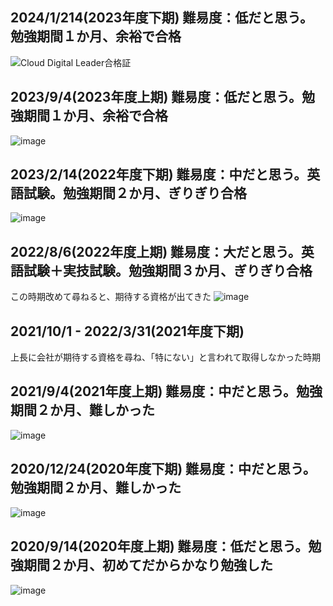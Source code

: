 ## 2024/1/214(2023年度下期) 難易度：低だと思う。勉強期間１か月、余裕で合格
![Cloud Digital Leader合格証](https://github.com/tmoritoki0227/exam_certificate/assets/20149115/7788d4fa-0eeb-44f7-960c-d64f6f5f61f1)

## 2023/9/4(2023年度上期) 難易度：低だと思う。勉強期間１か月、余裕で合格
![image](https://github.com/tmoritoki0227/exam_certificate/assets/20149115/df8e2790-15a4-4d66-9450-97fad0ffd8f7)

## 2023/2/14(2022年度下期) 難易度：中だと思う。英語試験。勉強期間２か月、ぎりぎり合格
![image](https://github.com/tmoritoki0227/exam_certificate/assets/20149115/ae88a83d-d7cd-451f-aa74-3e98e8cdec8b)

## 2022/8/6(2022年度上期) 難易度：大だと思う。英語試験＋実技試験。勉強期間３か月、ぎりぎり合格
この時期改めて尋ねると、期待する資格が出てきた
![image](https://github.com/tmoritoki0227/exam_certificate/assets/20149115/fdbfd796-8284-4550-bf30-fb97b2ab9792)

## 2021/10/1 - 2022/3/31(2021年度下期)
上長に会社が期待する資格を尋ね、「特にない」と言われて取得しなかった時期

## 2021/9/4(2021年度上期) 難易度：中だと思う。勉強期間２か月、難しかった
![image](https://github.com/tmoritoki0227/exam_certificate/assets/20149115/cca44a01-92dc-4f0b-ac97-e4ee8b98a014)

## 2020/12/24(2020年度下期) 難易度：中だと思う。勉強期間２か月、難しかった
![image](https://github.com/tmoritoki0227/exam_certificate/assets/20149115/238c9cd2-3641-4743-8d2a-af599f35b054)

## 2020/9/14(2020年度上期) 難易度：低だと思う。勉強期間２か月、初めてだからかなり勉強した
![image](https://github.com/tmoritoki0227/exam_certificate/assets/20149115/fc18e1f0-f057-4179-9f96-52be8aefa559)
